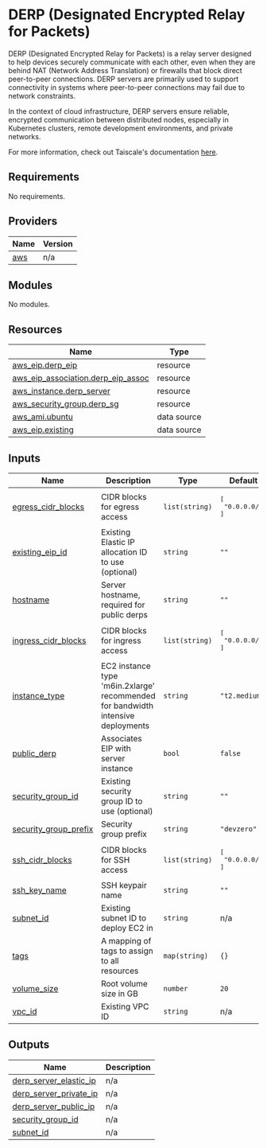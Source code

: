 # DERP (Designated Encrypted Relay for Packets)

DERP (Designated Encrypted Relay for Packets) is a relay server designed to help devices securely communicate with each other, even when they are behind NAT (Network Address Translation) or firewalls that block direct peer-to-peer connections. DERP servers are primarily used to support connectivity in systems where peer-to-peer connections may fail due to network constraints.

In the context of cloud infrastructure, DERP servers ensure reliable, encrypted communication between distributed nodes, especially in Kubernetes clusters, remote development environments, and private networks.

For more information, check out Taiscale's documentation [here](https://tailscale.com/kb/1232/derp-servers).

## Requirements

No requirements.

## Providers

| Name | Version |
|------|---------|
| <a name="provider_aws"></a> [aws](#provider\_aws) | n/a |

## Modules

No modules.

## Resources

| Name | Type |
|------|------|
| [aws_eip.derp_eip](https://registry.terraform.io/providers/hashicorp/aws/latest/docs/resources/eip) | resource |
| [aws_eip_association.derp_eip_assoc](https://registry.terraform.io/providers/hashicorp/aws/latest/docs/resources/eip_association) | resource |
| [aws_instance.derp_server](https://registry.terraform.io/providers/hashicorp/aws/latest/docs/resources/instance) | resource |
| [aws_security_group.derp_sg](https://registry.terraform.io/providers/hashicorp/aws/latest/docs/resources/security_group) | resource |
| [aws_ami.ubuntu](https://registry.terraform.io/providers/hashicorp/aws/latest/docs/data-sources/ami) | data source |
| [aws_eip.existing](https://registry.terraform.io/providers/hashicorp/aws/latest/docs/data-sources/eip) | data source |

## Inputs

| Name | Description | Type | Default | Required |
|------|-------------|------|---------|:--------:|
| <a name="input_egress_cidr_blocks"></a> [egress\_cidr\_blocks](#input\_egress\_cidr\_blocks) | CIDR blocks for egress access | `list(string)` | <pre>[<br/>  "0.0.0.0/0"<br/>]</pre> | no |
| <a name="input_existing_eip_id"></a> [existing\_eip\_id](#input\_existing\_eip\_id) | Existing Elastic IP allocation ID to use (optional) | `string` | `""` | no |
| <a name="input_hostname"></a> [hostname](#input\_hostname) | Server hostname, required for public derps | `string` | `""` | no |
| <a name="input_ingress_cidr_blocks"></a> [ingress\_cidr\_blocks](#input\_ingress\_cidr\_blocks) | CIDR blocks for ingress access | `list(string)` | <pre>[<br/>  "0.0.0.0/0"<br/>]</pre> | no |
| <a name="input_instance_type"></a> [instance\_type](#input\_instance\_type) | EC2 instance type 'm6in.2xlarge' recommended for bandwidth intensive deployments | `string` | `"t2.medium"` | no |
| <a name="input_public_derp"></a> [public\_derp](#input\_public\_derp) | Associates EIP with server instance | `bool` | `false` | no |
| <a name="input_security_group_id"></a> [security\_group\_id](#input\_security\_group\_id) | Existing security group ID to use (optional) | `string` | `""` | no |
| <a name="input_security_group_prefix"></a> [security\_group\_prefix](#input\_security\_group\_prefix) | Security group prefix | `string` | `"devzero"` | no |
| <a name="input_ssh_cidr_blocks"></a> [ssh\_cidr\_blocks](#input\_ssh\_cidr\_blocks) | CIDR blocks for SSH access | `list(string)` | <pre>[<br/>  "0.0.0.0/0"<br/>]</pre> | no |
| <a name="input_ssh_key_name"></a> [ssh\_key\_name](#input\_ssh\_key\_name) | SSH keypair name | `string` | `""` | no |
| <a name="input_subnet_id"></a> [subnet\_id](#input\_subnet\_id) | Existing subnet ID to deploy EC2 in | `string` | n/a | yes |
| <a name="input_tags"></a> [tags](#input\_tags) | A mapping of tags to assign to all resources | `map(string)` | `{}` | no |
| <a name="input_volume_size"></a> [volume\_size](#input\_volume\_size) | Root volume size in GB | `number` | `20` | no |
| <a name="input_vpc_id"></a> [vpc\_id](#input\_vpc\_id) | Existing VPC ID | `string` | n/a | yes |

## Outputs

| Name | Description |
|------|-------------|
| <a name="output_derp_server_elastic_ip"></a> [derp\_server\_elastic\_ip](#output\_derp\_server\_elastic\_ip) | n/a |
| <a name="output_derp_server_private_ip"></a> [derp\_server\_private\_ip](#output\_derp\_server\_private\_ip) | n/a |
| <a name="output_derp_server_public_ip"></a> [derp\_server\_public\_ip](#output\_derp\_server\_public\_ip) | n/a |
| <a name="output_security_group_id"></a> [security\_group\_id](#output\_security\_group\_id) | n/a |
| <a name="output_subnet_id"></a> [subnet\_id](#output\_subnet\_id) | n/a |
